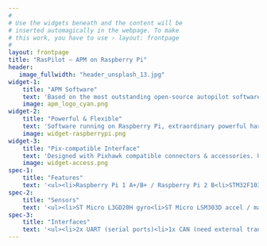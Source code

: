 ```yaml
---
#
# Use the widgets beneath and the content will be
# inserted automagically in the webpage. To make
# this work, you have to use › layout: frontpage
#
layout: frontpage
title: "RasPilot – APM on Raspberry Pi"
header:
   image_fullwidth: "header_unsplash_13.jpg"
widget-1:
    title: "APM Software"
    text: 'Based on the most outstanding open-source autopilot software: APM flight stack. Possibility of driving all kinds of unmaned vehicle: copter, fixed wing plane, rover. Particularly worth mentioning is all RasPilot Hardware & Software is <strong>Open-Source</strong>.'
    image: apm_logo_cyan.png
widget-2:
    title: "Powerful & Flexible"
    text: 'Software running on Raspberry Pi, extraordinary powerful hardware (up to Quad-Core 900MHz CPU, 1GB memory). Capable to run flexible multi-tasking applications on Debian Linux. With it you can connect to the Internet, or run ROS(Robot Operating System), etc.'
    image: widget-raspberrypi.png
widget-3:
    title: "Pix-compatible Interface"
    text: 'Designed with Pixhawk compatible connectors & accessories. Using common accessories, Power Module, GPS & Compass Module, Telemetry, ToneAlarm, Safety Switch, or even PX4Flow. More choices, more functions, less change.'
    image: widget-access.png
spec-1:
    title: "Features"
    text: '<ul><li>Raspberry Pi 1 A+/B+ / Raspberry Pi 2 B<li>STM32F103 failsafe co-processor<li>ArduPilot flight stack<li>Pixhawk interface compatible<li>USB (RPi) / Servo Rail BEC / Power Module three power inputs</ul>'
spec-2:
    title: "Sensors"
    text: '<ul><li>ST Micro L3GD20H gyro<li>ST Micro LSM303D accel / mag<li>Invensense MPU 9250 accel/gyro<li>MEAS MS5611 barometer</ul>'
spec-3:
    title: "Interfaces"
    text: '<ul><li>2x UART (serial ports)<li>1x CAN (need external transceiver)<li>8x PWM<li>Spektrum DSM / DSM2 / DSM-X® Satellite Receiver compatible<li>Futaba S.BUS® compatible input and output<li>PPM sum Receiver<li>RSSI (PWM or voltage) Input<li>1x I2C<li>3.3V & 6.6V A/D input<li>Safety switch<li>Buzzer Interface<li>Onboard tri-color LED</ul>'
---
```

